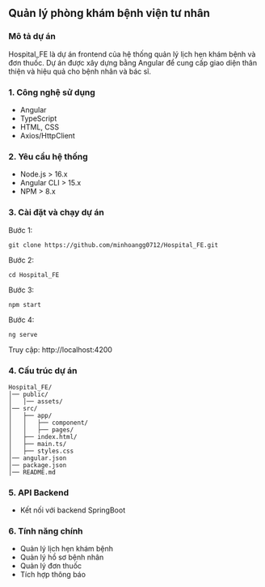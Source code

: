 ## Quản lý phòng khám bệnh viện tư nhân
### Mô tả dự án
Hospital_FE là dự án frontend của hệ thống quản lý lịch hẹn khám bệnh và đơn thuốc. Dự án được xây dựng bằng Angular để cung cấp giao diện thân thiện và hiệu quả cho bệnh nhân và bác sĩ.

### 1. Công nghệ sử dụng
- Angular
- TypeScript
- HTML, CSS
- Axios/HttpClient

### 2. Yêu cầu hệ thống
- Node.js > 16.x
- Angular CLI > 15.x
- NPM > 8.x

### 3. Cài đặt và chạy dự án

Bước 1:
```
git clone https://github.com/minhoangg0712/Hospital_FE.git
```
Bước 2:
```
cd Hospital_FE
```
Bước 3:
```
npm start
```
Bước 4:
```
ng serve
```

Truy cập: http://localhost:4200

### 4. Cấu trúc dự án

    Hospital_FE/
    │── public/
    │   │── assets/
    │── src/
    │   ├── app/
    │   │   ├── component/
    │   │   ├── pages/
    │   ├── index.html/
    │   ├── main.ts/
    │   ├── styles.css
    │── angular.json
    │── package.json
    │── README.md

### 5. API Backend
- Kết nối với backend SpringBoot

### 6. Tính năng chính
- Quản lý lịch hẹn khám bệnh
- Quản lý hồ sơ bệnh nhân
- Quản lý đơn thuốc
- Tích hợp thông báo
